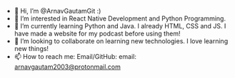 - 👋 Hi, I’m @ArnavGautamGit :)
- 👀 I’m interested in React Native Development and Python Programming.
- 🌱 I’m currently learning Python and Java. I already HTML, CSS and JS. I have made a website for my podcast before using them!
- 💞️ I’m looking to collaborate on learning new technologies. I love learning new things!
- 📫 How to reach me: Email/GitHub:
email: arnavgautam2003@protonmail.com

<!---
ArnavGautamGit/ArnavGautamGit is a ✨ special ✨ repository because its `README.md` (this file) appears on your GitHub profile.
You can click the Preview link to take a look at your changes.
--->
